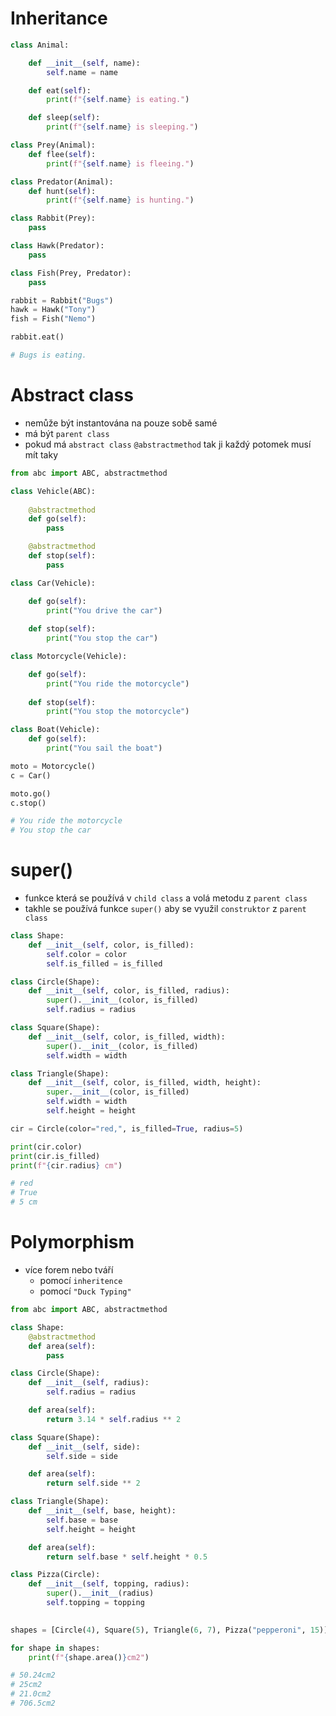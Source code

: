 # Inheritance

``` python
class Animal:

    def __init__(self, name):
        self.name = name

    def eat(self):
        print(f"{self.name} is eating.")

    def sleep(self):
        print(f"{self.name} is sleeping.")

class Prey(Animal):
    def flee(self):
        print(f"{self.name} is fleeing.")

class Predator(Animal):
    def hunt(self):
        print(f"{self.name} is hunting.")

class Rabbit(Prey):
    pass

class Hawk(Predator):
    pass

class Fish(Prey, Predator):
    pass

rabbit = Rabbit("Bugs")
hawk = Hawk("Tony")
fish = Fish("Nemo")

rabbit.eat()

# Bugs is eating.
```

# Abstract class

- nemůže být instantována na pouze sobě samé
- má být `parent class`
- pokud má `abstract class` `@abstractmethod` tak ji každý potomek musí mít taky

``` python
from abc import ABC, abstractmethod

class Vehicle(ABC):
    
    @abstractmethod
    def go(self):
        pass

    @abstractmethod
    def stop(self):
        pass

class Car(Vehicle):

    def go(self):
        print("You drive the car")
    
    def stop(self):
        print("You stop the car")

class Motorcycle(Vehicle):

    def go(self):
        print("You ride the motorcycle")
    
    def stop(self):
        print("You stop the motorcycle")

class Boat(Vehicle):
    def go(self):
        print("You sail the boat")

moto = Motorcycle()
c = Car()

moto.go()
c.stop()

# You ride the motorcycle
# You stop the car
```

# super()

- funkce která se používá v `child class` a volá metodu z `parent class`
- takhle se používá funkce `super()` aby se využil `construktor` z `parent class`

``` python
class Shape:
    def __init__(self, color, is_filled):
        self.color = color
        self.is_filled = is_filled

class Circle(Shape):
    def __init__(self, color, is_filled, radius):
        super().__init__(color, is_filled)
        self.radius = radius

class Square(Shape):
    def __init__(self, color, is_filled, width):
        super().__init__(color, is_filled)
        self.width = width

class Triangle(Shape):
    def __init__(self, color, is_filled, width, height):
        super.__init__(color, is_filled)
        self.width = width
        self.height = height

cir = Circle(color="red,", is_filled=True, radius=5)

print(cir.color)
print(cir.is_filled)
print(f"{cir.radius} cm")

# red
# True
# 5 cm
```

# Polymorphism 

- více forem nebo tváří
    - pomocí `inheritence`
    - pomocí `"Duck Typing"`

``` python
from abc import ABC, abstractmethod

class Shape:
    @abstractmethod
    def area(self):
        pass

class Circle(Shape):
    def __init__(self, radius):
        self.radius = radius

    def area(self):
        return 3.14 * self.radius ** 2

class Square(Shape):
    def __init__(self, side):
        self.side = side

    def area(self):
        return self.side ** 2

class Triangle(Shape):
    def __init__(self, base, height):
        self.base = base
        self.height = height

    def area(self):
        return self.base * self.height * 0.5

class Pizza(Circle):
    def __init__(self, topping, radius):
        super().__init__(radius)
        self.topping = topping
        

shapes = [Circle(4), Square(5), Triangle(6, 7), Pizza("pepperoni", 15)]

for shape in shapes:
    print(f"{shape.area()}cm2")

# 50.24cm2
# 25cm2
# 21.0cm2
# 706.5cm2
```